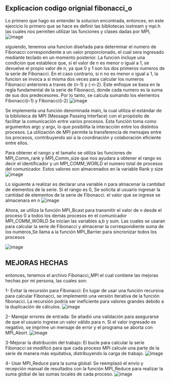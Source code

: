 ## Explicacion codigo orignial fibonacci_o

Lo primero que hago es entender la solucion encontrada, entonces, en este ejercicio lo primero que se hace es definir las bibliotecas iostream y mpi.h las cuales nos permiten utilizar las funciones y clases dadas por MPI, 
![image](https://github.com/alfredonomiun/IntroPP2200137/assets/94908591/b94f36aa-205b-4fb2-ad20-7ca79f61d704)

siguiendo, tenemos una funcion diseñada para determinar el numero de Fibonacci correspondiente a un valor proporcionado, el cual sera ingresado mediante teclado en un momento posterior. La funcion incluye una condicion que establece que, si el valor de n es menor o igual a 1, se devuelve el propio valor de n, ya que 0 y 1 son los dos primeros numeros de la serie de Fibonacci. En el caso contrario, si n no es menor o igual a 1, la funcion se invoca a si misma dos veces para calcular los numeros  Fibonacci anteriores a traves de (n-1) y (-n-2).
Este enfoque se basa en la regla fundamental de la serie de Fibonacci, donde cada numero es la suma de sus dos predecesores. Por lo tanto, se calcula sumando los elementos Fibonacci(i-1) y Fibonacci(i-2)
![image](https://github.com/alfredonomiun/IntroPP2200137/assets/94908591/a6274fa0-702d-4c00-8ca4-a0506de90d8a)

Se implementa una función denominada main, la cual utiliza el estándar de la biblioteca de MPI (Message Passing Interface) con el propósito de facilitar la comunicación entre varios procesos. Esta función toma como argumentos argc y argv, lo que posibilita la interacción entre los distintos procesos. La utilización de MPI permite la transferencia de mensajes entre los procesos, contribuyendo así a la coordinación y colaboración eficiente entre ellos.

Para obtener el rango y el tamaño se utiliza las funciones de MPI_Comm_rank y 
MPI_Comm_size que nos ayudara a obtener el rango es decir el identificador y un 
MPI_COMM_WORLD el numero total de procesos del comunicador. Estos valores son 
almacenados en la variable Rank y size
![image](https://github.com/alfredonomiun/IntroPP2200137/assets/94908591/854538d2-15d8-4749-85c5-3786d4e25fa3)

Lo siguiente a realizar es declarar una variable n para almacenar la cantidad de elementos de la serie. Si el rango es 0, Se solicita al usuario ingresar la cantidad de elementos de la serie de Fibonacci. el valor que se ingrese se almacenara en n
![image](https://github.com/alfredonomiun/IntroPP2200137/assets/94908591/e589904e-d285-4b5f-accd-73e19c9c33bd)

Ahora, se utiliza la función MPI_Bcast 
para transmitir el valor de n desde el proceso 0 a todos los demás procesos en el 
comunicador MPI_COMM_WORLD
Se inician las variables a,b y sum. Las cuales se usaran para calcular la serie de Fibonacci y almacenar la correspondiente suma de los numeros,Se llama a la función MPI_Barrier para sincronizar todos los procesos

![image](https://github.com/alfredonomiun/IntroPP2200137/assets/94908591/4515cb9a-c1ce-49bb-9208-24e3dde11475)



## MEJORAS HECHAS

entonces, tenemos el archivo Fibonacci_MPI el cual contiene las mejoras hechas por mi persona, las cuales son:

1- Evitar la recursión para Fibonacci:
En lugar de usar una función recursiva para calcular Fibonacci, se implementó una versión iterativa de la función fibonacci. La recursión podría ser ineficiente para valores grandes debido a la duplicación de cálculos.
![image](https://github.com/alfredonomiun/IntroPP2200137/assets/94908591/49eef840-cd97-4ee7-b1a8-adaf5f3ee796)

2- Manejar errores de entrada:
Se añadió una validación para asegurarse de que el usuario ingrese un valor válido para n. Si el valor ingresado es negativo, se imprime un mensaje de error y el programa se aborta con MPI_Abort.
![image](https://github.com/alfredonomiun/IntroPP2200137/assets/94908591/caa7254e-5e8a-46d6-8593-71ad77fc110c)

3-Mejorar la distribución del trabajo:
El bucle para calcular la serie Fibonacci se modificó para que cada proceso MPI calcule una parte de la serie de manera más equitativa, distribuyendo la carga de trabajo.
![image](https://github.com/alfredonomiun/IntroPP2200137/assets/94908591/29216482-9a16-4548-af29-f6b7647c34b4)

4- Usar MPI_Reduce para la suma global:
Se reemplazó el envío y recepción manual de resultados con la función MPI_Reduce para realizar la suma global de las sumas locales de cada proceso.
![image](https://github.com/alfredonomiun/IntroPP2200137/assets/94908591/fbfe0798-8b6b-4207-9e15-3037c80640ff)
